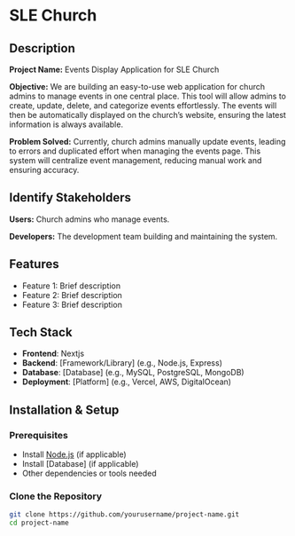 # SLE Church

## Description

**Project Name:** Events Display Application for SLE Church

**Objective:** We are building an easy-to-use web application for church admins to manage events in one central place. This tool will allow admins to create, update, delete, and categorize events effortlessly. The events will then be automatically displayed on the church’s website, ensuring the latest information is always available.

**Problem Solved:** Currently, church admins manually update events, leading to errors and duplicated effort when managing the events page. This system will centralize event management, reducing manual work and ensuring accuracy.

## Identify Stakeholders

**Users:** Church admins who manage events.

**Developers:** The development team building and maintaining the system.

## Features

- Feature 1: Brief description
- Feature 2: Brief description
- Feature 3: Brief description

## Tech Stack

- **Frontend**: Nextjs
- **Backend**: [Framework/Library] (e.g., Node.js, Express)
- **Database**: [Database] (e.g., MySQL, PostgreSQL, MongoDB)
- **Deployment**: [Platform] (e.g., Vercel, AWS, DigitalOcean)

## Installation & Setup

### Prerequisites

- Install [Node.js](https://nodejs.org/) (if applicable)
- Install [Database] (if applicable)
- Other dependencies or tools needed

### Clone the Repository

```bash
git clone https://github.com/yourusername/project-name.git
cd project-name
```
